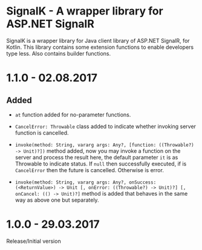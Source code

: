 # SignalK - A wrapper library for ASP.NET SignalR

SignalK is a wrapper library for Java client library of ASP.NET SignalR, for Kotlin.
This library contains some extension functions to enable developers type less. Also contains
builder functions.

# 1.1.0 - 02.08.2017
## Added
- `at` function added for no-parameter functions.
- `CancelError: Throwable` class added to indicate whether invoking server function is cancelled.
- `invoke(method: String, vararg args: Any?, [function: ((Throwable?) -> Unit)?])` method added, now you may invoke a 
function on the server and process the result here, the default parameter `it` is as Throwable to indicate status.
If `null` then successfully executed, if is `CancelError` then the future is cancelled. Otherwise is error.

- `invoke(method: String, vararg args: Any?, onSuccess: (<ReturnValue>) -> Unit [, onError: ((Throwable?) -> Unit)?] [, onCancel: (() -> Unit)?]` method 
is added that behaves in the same way as above one but separately.

# 1.0.0 - 29.03.2017
Release/Initial version